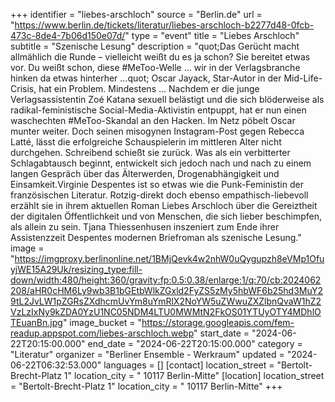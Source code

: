 +++
identifier = "liebes-arschloch"
source = "Berlin.de"
url = "https://www.berlin.de/tickets/literatur/liebes-arschloch-b2277d48-0fcb-473c-8de4-7b06d150e07d/"
type = "event"
title = "Liebes Arschloch"
subtitle = "Szenische Lesung"
description = "quot;Das Gerücht macht allmählich die Runde – vielleicht weißt du es ja schon? Sie bereitet etwas vor. Du weißt schon, diese #MeToo-Welle ... wir in der Verlagsbranche hinken da etwas hinterher ...quot; Oscar Jayack, Star-Autor in der Mid-Life-Crisis, hat ein Problem.
Mindestens ... Nachdem er die junge Verlagsassistentin Zoé Katana sexuell belästigt und die sich blöderweise als radikal-feministische Social-Media-Aktivistin entpuppt, hat er nun einen waschechten #MeToo-Skandal an den Hacken. Im Netz pöbelt Oscar munter weiter. Doch seinen misogynen Instagram-Post gegen Rebecca Latté, lässt die erfolgreiche Schauspielerin im mittleren Alter nicht durchgehen. Schreibend schießt sie zurück. Was als ein verbitterter Schlagabtausch beginnt, entwickelt sich jedoch nach und nach zu einem langen Gespräch über das Älterwerden, Drogenabhängigkeit und Einsamkeit.Virginie Despentes ist so etwas wie die Punk-Feministin der französischen Literatur. Rotzig-direkt doch ebenso empathisch-liebevoll erzählt sie in ihrem aktuellen Roman Liebes Arschloch über die Gereiztheit der digitalen Öffentlichkeit und von Menschen, die sich lieber beschimpfen, als allein zu sein. Tjana Thiessenhusen inszeniert zum Ende ihrer Assistenzzeit Despentes modernen Briefroman als szenische Lesung."
image = "https://imgproxy.berlinonline.net/1BMjQevk4w2nhW0uQygupzh8eVMp1OfuyjWE15A29Uk/resizing_type:fill-down/width:480/height:360/gravity:fp:0.5:0.38/enlarge:1/q:70/cb:2024062208/aHR0cHM6Ly9wb3B1bGEtbWlkZGxld2FyZS5zMy5hbWF6b25hd3MuY29tL2JvLW1pZGRsZXdhcmUvYm8uYmRlX2NoYW5uZWwuZXZlbnQvaW1hZ2VzLzIxNy9kZDA0YzU1NC05NDM4LTU0MWMtN2FkOS01YTUyOTY4MDhlOTEuanBn.jpg"
image_bucket = "https://storage.googleapis.com/fem-readup.appspot.com/liebes-arschloch.webp"
start_date = "2024-06-22T20:15:00.000"
end_date = "2024-06-22T20:15:00.000"
category = "Literatur"
organizer = "Berliner Ensemble - Werkraum"
updated = "2024-06-22T06:32:53.000"
languages = []
[contact]
location_street = "Bertolt-Brecht-Platz 1"
location_city = " 10117 Berlin-Mitte"
[location]
location_street = "Bertolt-Brecht-Platz 1"
location_city = " 10117 Berlin-Mitte"
+++